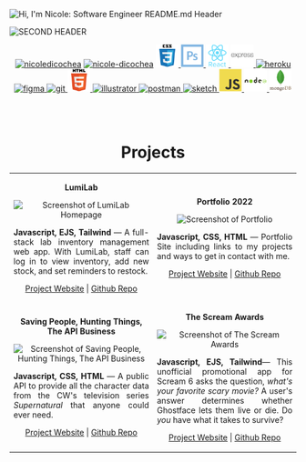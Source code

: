 ![Hi, I'm Nicole: Software Engineer README.md Header](https://user-images.githubusercontent.com/111663583/197679525-e396b425-3d5f-49c3-97c0-503bd7932d92.gif)


![SECOND HEADER](https://user-images.githubusercontent.com/111663583/197684865-1c6d3cf6-918a-4513-854e-1f45ab0bff92.gif)

<p align="center">
  <a href="https://twitter.com/nicoledicochea" target="blank"><img src="https://raw.githubusercontent.com/rahuldkjain/github-profile-readme-generator/master/src/images/icons/Social/twitter.svg" alt="nicoledicochea" height="30" width="40" /></a>
<a href="https://linkedin.com/in/nicole-dicochea" target="blank"><img src="https://raw.githubusercontent.com/rahuldkjain/github-profile-readme-generator/master/src/images/icons/Social/linked-in-alt.svg" alt="nicole-dicochea" height="30" width="40" /></a>
 <a href="https://www.w3schools.com/css/" target="_blank" rel="noreferrer"> <img src="https://raw.githubusercontent.com/devicons/devicon/master/icons/css3/css3-original-wordmark.svg" alt="css3" width="40" height="40"/> </a>  <a href="https://www.photoshop.com/en" target="_blank" rel="noreferrer"> <img src="https://raw.githubusercontent.com/devicons/devicon/master/icons/photoshop/photoshop-line.svg" alt="photoshop" width="40" height="40"/> </a> <a href="https://reactjs.org/" target="_blank" rel="noreferrer"> <img src="https://raw.githubusercontent.com/devicons/devicon/master/icons/react/react-original-wordmark.svg" alt="react" width="40" height="40"/> </a> <a href="https://expressjs.com" target="_blank" rel="noreferrer"> <img src="https://raw.githubusercontent.com/devicons/devicon/master/icons/express/express-original-wordmark.svg" alt="express" width="40" height="40"/> </a> <a href="https://heroku.com" target="_blank" rel="noreferrer"> <img src="https://www.vectorlogo.zone/logos/heroku/heroku-icon.svg" alt="heroku" width="40" height="40"/> </a> <a href="https://www.figma.com/" target="_blank" rel="noreferrer"> <img src="https://www.vectorlogo.zone/logos/figma/figma-icon.svg" alt="figma" width="40" height="40"/> </a> <a href="https://git-scm.com/" target="_blank" rel="noreferrer"> <img src="https://www.vectorlogo.zone/logos/git-scm/git-scm-icon.svg" alt="git" width="40" height="40"/> </a>  <a href="https://www.w3.org/html/" target="_blank" rel="noreferrer"> <img src="https://raw.githubusercontent.com/devicons/devicon/master/icons/html5/html5-original-wordmark.svg" alt="html5" width="40" height="40"/> </a> <a href="https://www.adobe.com/in/products/illustrator.html" target="_blank" rel="noreferrer"> <img src="https://www.vectorlogo.zone/logos/adobe_illustrator/adobe_illustrator-icon.svg" alt="illustrator" width="40" height="40"/> </a> <a href="https://postman.com" target="_blank" rel="noreferrer"> <img src="https://www.vectorlogo.zone/logos/getpostman/getpostman-icon.svg" alt="postman" width="40" height="40"/> </a> <a href="https://www.sketch.com/" target="_blank" rel="noreferrer"> <img src="https://www.vectorlogo.zone/logos/sketchapp/sketchapp-icon.svg" alt="sketch" width="40" height="40"/> </a> <a href="https://developer.mozilla.org/en-US/docs/Web/JavaScript" target="_blank" rel="noreferrer"> <img src="https://raw.githubusercontent.com/devicons/devicon/master/icons/javascript/javascript-original.svg" alt="javascript" width="40" height="40"/> </a> <a href="https://nodejs.org" target="_blank" rel="noreferrer"> <img src="https://raw.githubusercontent.com/devicons/devicon/master/icons/nodejs/nodejs-original-wordmark.svg" alt="nodejs" width="40" height="40"/> </a>  <a href="https://www.mongodb.com/" target="_blank" rel="noreferrer"> <img src="https://raw.githubusercontent.com/devicons/devicon/master/icons/mongodb/mongodb-original-wordmark.svg" alt="mongodb" width="40" height="40"/> </a>  </p>

<br><br>
<h1 align="center">Projects</h1>

<table>
<tbody>
  <tr>
    <td width="50%">
        <p align="center">
            <b>LumiLab</b>
        </p>
        <p align="center">
            <img alt="Screenshot of LumiLab Homepage" width="300" src="https://user-images.githubusercontent.com/111663583/218010069-7eb61449-b943-4c96-a258-589ba5f93c21.gif">
        </p> 
        <p align="justify">
            <b>Javascript, EJS, Tailwind</b> — A full-stack lab inventory management web app. With LumiLab, staff can log in to view inventory, add new stock, and set reminders to restock.
        </p>
        <p align="center">
            <a href="https://lumilab.cyclic.app/" target="_blank">Project Website</a>  | <a href="https://github.com/nicoledicochea/lumi-lab" target="_blank">Github Repo</a>
        </p>
    </td>
    <td>
        <p align="center">
            <b>Portfolio 2022</b>
        </p>
        <p align="center">
            <img alt="Screenshot of Portfolio" width="300" src="https://user-images.githubusercontent.com/111663583/210286735-23768636-3b16-44e5-acf4-5b6748143c4b.gif">
        </p> 
        <p align="justify">
            <b>Javascript, CSS, HTML</b> — Portfolio Site including links to my projects and ways to get in contact with me.
        </p> 
        <p align="center">
            <a href="https://nicoledicochea.netlify.app/" target="_blank">Project Website</a>  | <a href="https://github.com/nicoledicochea/portfolio-2022" target="_blank">Github Repo</a> 
        </p> 
    </td>
  </tr>
  <tr>
    <td width="50%">
        <p align="center">
            <b>Saving People, Hunting Things, <br>The API Business</b>
        </p>
        <p align="center">
            <img alt="Screenshot of Saving People, Hunting Things, The API Business" width="300" src="https://user-images.githubusercontent.com/111663583/201507344-ad0ea063-1408-4794-ad52-dde4f7f3b189.gif">
        </p> 
        <p align="justify">
            <b>Javascript, CSS, HTML</b> — A public API to provide all the character data from the CW's television series <em>Supernatural</em> that anyone could ever need.
        </p>
        <p align="center">
            <a href="https://supernatural-api.cyclic.app/" target="_blank">Project Website</a>  | <a href="https://github.com/nicoledicochea/savingPeople-huntingThings-theApiBusiness" target="_blank">Github Repo</a>
        </p>
    </td>
    <td width="50%">
    <p align="center">
        <b>The Scream Awards</b>
    </p>
    <p align="center">
        <img alt="Screenshot of The Scream Awards" width="300" src="https://user-images.githubusercontent.com/111663583/221277080-8b161467-caae-4d5a-af2c-7c31bcc25794.gif">
    </p> 
    <p align="justify">
        <b>Javascript, EJS, Tailwind</b>— This unofficial promotional app for Scream 6 asks the question, <i>what's your favorite scary movie?</i> A user's answer determines whether Ghostface lets them live or die. Do <i>you</i> have what it takes to survive?
    </p>
    <p align="center">
        <a href="https://screamawards.cyclic.app/" target="_blank">Project Website</a>  | <a href="https://github.com/nicoledicochea/scream-awards" target="_blank">Github Repo</a> 
    </p>
    </td>
  </tr>
  
</tbody>
</table>
